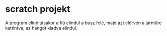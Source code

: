 # scratch projekt

A program elindításakor a fiú elindul a busz felé, majd azt elérvén a járműre kattintva, az hangot kiadva elindul.



